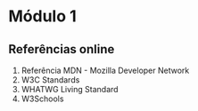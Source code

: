 # Módulo 1

## Referências online

1. Referência MDN - Mozilla Developer Network
2. W3C Standards
3. WHATWG Living Standard
4. W3Schools

